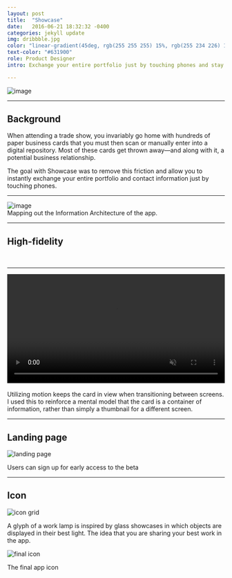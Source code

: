 ```yaml
---
layout: post
title:  "Showcase"
date:   2016-06-21 18:32:32 -0400
categories: jekyll update
img: dribbble.jpg
color: "linear-gradient(45deg, rgb(255 255 255) 15%, rgb(255 234 226) 100%)"
text-color: "#631900"
role: Product Designer
intro: Exchange your entire portfolio just by touching phones and stay connected to the people you meet with Showcase. I led the design process for all products across mobile, web, and marketing platforms.

---
```


<div class="large-section">
  <img src="/img/showcase-hand.jpg" alt="image" />
</div>

<hr>

## Background

When attending a trade show, you invariably go home with hundreds of paper business cards that you must then scan or manually enter into a digital repository. Most of these cards get thrown away—and along with it, a potential business relationship.

The goal with Showcase was to remove this friction and allow you to instantly exchange your entire portfolio and contact information just by touching phones.

<hr>

<div class="large-section">
  <img src="/img/shocase-ia.png" alt="image" />
</div>

<div class="caption">Mapping out the Information Architecture of the app.</div>

<hr>

## High-fidelity

<br>

<div class="row large-section">
  <div class="col-sm-6">
    <div class="col-with-margin">
      <img src="/img/showcase-p1.png" alt="">
    </div>
  </div>
  <div class="col-sm-6">
    <div class="col-with-margin">
      <img src="/img/showcase-p2.png" alt="">
    </div>
  </div>
  <div class="col-sm-6">
    <div class="col-with-margin">
      <img src="/img/showcase-p3.png" alt="">
    </div>
  </div>
  <div class="col-sm-6">
    <div class="col-with-margin">
      <img src="/img/showcase-p4.png" alt="">
    </div>
  </div>
</div>

<!--
Users can also send their card to anyone in the vicinity without touching phones—making it easy to share their information with multiple people at once.

<div class="send-card">
  <img src="img/send-card.gif" alt="Send Card">
</div>
-->

<hr>

<div class="large-section">
  <video autoplay loop muted playsinline width="100%">
      <source src="/img/cardpro.mp4" type="video/mp4">
  </video>
</div>

<br>
Utilizing motion keeps the card in view when transitioning between screens. I used this to reinforce a mental model that the card is a container of information, rather than simply a thumbnail for a different screen.


<hr>

## Landing page

![landing page](/img/shows.png)

Users can sign up for early access to the beta

<hr>

## Icon

![icon grid](/img/showcase-grid.png)

A glyph of a work lamp is inspired by glass showcases in which objects are displayed in their best light. The idea that you are sharing your best work in the app.

![final icon](/img/showcase-icon.png)

The final app icon
